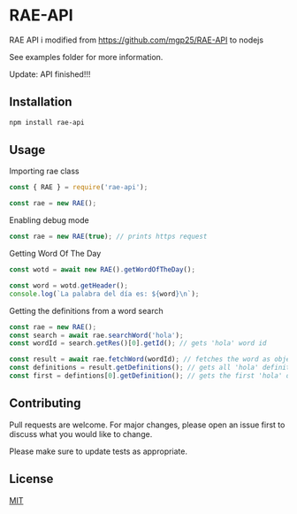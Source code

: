 # RAE-API
RAE API i modified from https://github.com/mgp25/RAE-API to nodejs

See examples folder for more information.

Update: API finished!!!

## Installation

```bash
npm install rae-api
```

## Usage

Importing rae class
```js
const { RAE } = require('rae-api');

const rae = new RAE();
```

Enabling debug mode
```js
const rae = new RAE(true); // prints https request
```

Getting Word Of The Day
```js
const wotd = await new RAE().getWordOfTheDay();

const word = wotd.getHeader();
console.log(`La palabra del día es: ${word}\n`);
```

Getting the definitions from a word search
```js
const rae = new RAE();
const search = await rae.searchWord('hola');
const wordId = search.getRes()[0].getId(); // gets 'hola' word id

const result = await rae.fetchWord(wordId); // fetches the word as object
const definitions = result.getDefinitions(); // gets all 'hola' definitions as Defintion[]
const first = defintions[0].getDefinition(); // gets the first 'hola' definition as string
```

## Contributing
Pull requests are welcome. For major changes, please open an issue first to discuss what you would like to change.

Please make sure to update tests as appropriate.

## License
[MIT](https://choosealicense.com/licenses/mit/)